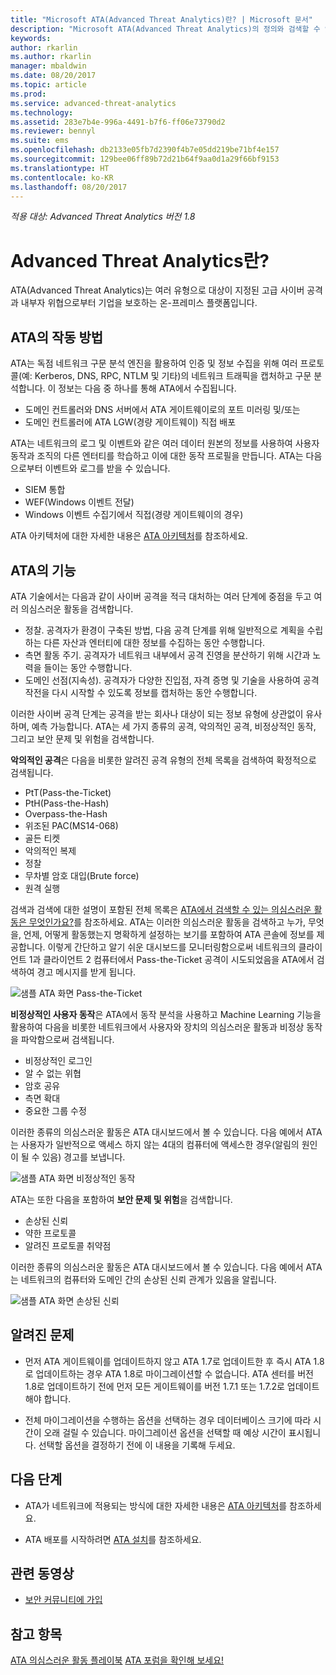 ```yaml
---
title: "Microsoft ATA(Advanced Threat Analytics)란? | Microsoft 문서"
description: "Microsoft ATA(Advanced Threat Analytics)의 정의와 검색할 수 있는 의심스러운 활동의 종류를 설명합니다."
keywords: 
author: rkarlin
ms.author: rkarlin
manager: mbaldwin
ms.date: 08/20/2017
ms.topic: article
ms.prod: 
ms.service: advanced-threat-analytics
ms.technology: 
ms.assetid: 283e7b4e-996a-4491-b7f6-ff06e73790d2
ms.reviewer: bennyl
ms.suite: ems
ms.openlocfilehash: db2133e05fb7d2390f4b7e05dd219be71bf4e157
ms.sourcegitcommit: 129bee06ff89b72d21b64f9aa0d1a29f66bf9153
ms.translationtype: HT
ms.contentlocale: ko-KR
ms.lasthandoff: 08/20/2017
---
```

*적용 대상: Advanced Threat Analytics 버전 1.8*


# <a name="what-is-advanced-threat-analytics"></a>Advanced Threat Analytics란?
ATA(Advanced Threat Analytics)는 여러 유형으로 대상이 지정된 고급 사이버 공격과 내부자 위협으로부터 기업을 보호하는 온-프레미스 플랫폼입니다.

## <a name="how-ata-works"></a>ATA의 작동 방법

ATA는 독점 네트워크 구문 분석 엔진을 활용하여 인증 및 정보 수집을 위해 여러 프로토콜(예: Kerberos, DNS, RPC, NTLM 및 기타)의 네트워크 트래픽을 캡처하고 구문 분석합니다. 이 정보는 다음 중 하나를 통해 ATA에서 수집됩니다.

-   도메인 컨트롤러와 DNS 서버에서 ATA 게이트웨이로의 포트 미러링 및/또는
-   도메인 컨트롤러에 ATA LGW(경량 게이트웨이) 직접 배포

ATA는 네트워크의 로그 및 이벤트와 같은 여러 데이터 원본의 정보를 사용하여 사용자 동작과 조직의 다른 엔터티를 학습하고 이에 대한 동작 프로필을 만듭니다.
ATA는 다음으로부터 이벤트와 로그를 받을 수 있습니다.

-   SIEM 통합
-   WEF(Windows 이벤트 전달)
-   Windows 이벤트 수집기에서 직접(경량 게이트웨이의 경우)


ATA 아키텍처에 대한 자세한 내용은 [ATA 아키텍처](ata-architecture.md)를 참조하세요.

## <a name="what-does-ata-do"></a>ATA의 기능

ATA 기술에서는 다음과 같이 사이버 공격을 적극 대처하는 여러 단계에 중점을 두고 여러 의심스러운 활동을 검색합니다.

-   정찰. 공격자가 환경이 구축된 방법, 다음 공격 단계를 위해 일반적으로 계획을 수립하는 다른 자산과 엔터티에 대한 정보를 수집하는 동안 수행합니다.
-   측면 활동 주기. 공격자가 네트워크 내부에서 공격 진영을 분산하기 위해 시간과 노력을 들이는 동안 수행합니다.
-   도메인 선점(지속성). 공격자가 다양한 진입점, 자격 증명 및 기술을 사용하여 공격 작전을 다시 시작할 수 있도록 정보를 캡처하는 동안 수행합니다. 

이러한 사이버 공격 단계는 공격을 받는 회사나 대상이 되는 정보 유형에 상관없이 유사하며, 예측 가능합니다.
ATA는 세 가지 종류의 공격, 악의적인 공격, 비정상적인 동작, 그리고 보안 문제 및 위험을 검색합니다.

**악의적인 공격**은 다음을 비롯한 알려진 공격 유형의 전체 목록을 검색하여 확정적으로 검색됩니다.

-   PtT(Pass-the-Ticket)
-   PtH(Pass-the-Hash)
-   Overpass-the-Hash
-   위조된 PAC(MS14-068)
-   골든 티켓
-   악의적인 복제
-   정찰
-   무차별 암호 대입(Brute force)
-   원격 실행

검색과 검색에 대한 설명이 포함된 전체 목록은 [ATA에서 검색할 수 있는 의심스러운 활동은 무엇인가요?](ata-threats.md)를 참조하세요.
ATA는 이러한 의심스러운 활동을 검색하고 누가, 무엇을, 언제, 어떻게 활동했는지 명확하게 설정하는 보기를 포함하여 ATA 콘솔에 정보를 제공합니다. 이렇게 간단하고 알기 쉬운 대시보드를 모니터링함으로써 네트워크의 클라이언트 1과 클라이언트 2 컴퓨터에서 Pass-the-Ticket 공격이 시도되었음을 ATA에서 검색하여 경고 메시지를 받게 됩니다.

 ![샘플 ATA 화면 Pass-the-Ticket](media/pass_the_ticket_sa.png)

**비정상적인 사용자 동작**은 ATA에서 동작 분석을 사용하고 Machine Learning 기능을 활용하여 다음을 비롯한 네트워크에서 사용자와 장치의 의심스러운 활동과 비정상 동작을 파악함으로써 검색됩니다.

-   비정상적인 로그인
-   알 수 없는 위협
-   암호 공유
-   측면 확대
-   중요한 그룹 수정


이러한 종류의 의심스러운 활동은 ATA 대시보드에서 볼 수 있습니다. 다음 예에서 ATA는 사용자가 일반적으로 액세스 하지 않는 4대의 컴퓨터에 액세스한 경우(알림의 원인이 될 수 있음) 경고를 보냅니다.

 ![샘플 ATA 화면 비정상적인 동작](media/abnormal-behavior-sa.png) 

ATA는 또한 다음을 포함하여 **보안 문제 및 위험**을 검색합니다.

-   손상된 신뢰
-   약한 프로토콜
-   알려진 프로토콜 취약점

이러한 종류의 의심스러운 활동은 ATA 대시보드에서 볼 수 있습니다. 다음 예에서 ATA는 네트워크의 컴퓨터와 도메인 간의 손상된 신뢰 관계가 있음을 알립니다.

  ![샘플 ATA 화면 손상된 신뢰](media/broken-trust-sa.png)


## <a name="known-issues"></a>알려진 문제

- 먼저 ATA 게이트웨이를 업데이트하지 않고 ATA 1.7로 업데이트한 후 즉시 ATA 1.8로 업데이트하는 경우 ATA 1.8로 마이그레이션할 수 없습니다. ATA 센터를 버전 1.8로 업데이트하기 전에 먼저 모든 게이트웨이를 버전 1.7.1 또는 1.7.2로 업데이트해야 합니다.

- 전체 마이그레이션을 수행하는 옵션을 선택하는 경우 데이터베이스 크기에 따라 시간이 오래 걸릴 수 있습니다. 마이그레이션 옵션을 선택할 때 예상 시간이 표시됩니다. 선택할 옵션을 결정하기 전에 이 내용을 기록해 두세요. 


## <a name="whats-next"></a>다음 단계

-   ATA가 네트워크에 적용되는 방식에 대한 자세한 내용은 [ATA 아키텍처](ata-architecture.md)를 참조하세요.

-   ATA 배포를 시작하려면 [ATA 설치](install-ata-step1.md)를 참조하세요.

## <a name="related-videos"></a>관련 동영상
- [보안 커뮤니티에 가입](https://channel9.msdn.com/Shows/Microsoft-Security/Join-the-Security-Community)


## <a name="see-also"></a>참고 항목
[ATA 의심스러운 활동 플레이북](http://aka.ms/ataplaybook)
[ATA 포럼을 확인해 보세요!](https://social.technet.microsoft.com/Forums/security/home?forum=mata)
